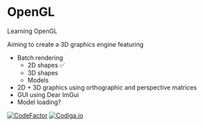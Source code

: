# OpenGL
Learning OpenGL

Aiming to create a 3D graphics engine featuring
- Batch rendering
  - 2D shapes ✅
  - 3D shapes
  - Models
- 2D + 3D graphics using orthographic and perspective matrices
- GUI using Dear ImGui
- Model loading?

[![CodeFactor](https://www.codefactor.io/repository/github/freddycansic/opengl/badge)](https://www.codefactor.io/repository/github/freddycansic/opengl)
[![Codiga.io](https://api.codiga.io/project/32615/score/svg)](https://api.codiga.io/project/32615/score/svg)
